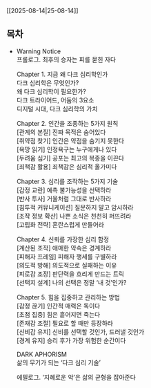 [[2025-08-14|25-08-14]]

## 목차

- Warning Notice  
    프롤로그. 최후의 승자는 피를 묻힌 자다  
      
    Chapter 1. 지금 왜 다크 심리학인가  
    다크 심리학은 무엇인가?  
    왜 다크 심리학이 필요한가?  
    다크 트라이어드, 어둠의 3요소  
    디지털 시대, 다크 심리학의 가치  
      
    Chapter 2. 인간을 조종하는 5가지 원칙  
    [관계의 본질] 진짜 목적은 숨어있다  
    [취약점 찾기] 인간은 약점을 숨기지 못한다  
    [욕망 읽기] 인정욕구는 누구에게나 있다  
    [두려움 심기] 공포는 최고의 복종을 이끈다  
    [죄책감 활용] 죄책감은 심리적 올가미다  
      
    Chapter 3. 심리를 조작하는 5가지 기술  
    [감정 교란] 예측 불가능성을 선택하라  
    [반사 투사] 거울처럼 그대로 반사하라  
    [침투적 커뮤니케이션] 질문하지 말고 암시하라  
    [조작 정보 확산] 나쁜 소식은 천천히 퍼뜨려라  
    [고립화 전략] 혼란스럽게 만들어라  
      
    Chapter 4. 신뢰를 가장한 심리 함정  
    [계산된 조작] 애매한 약속은 경계하라  
    [피해자 프레임] 피해자 행세를 구별하라  
    [의도적 방해] 의도적으로 실패하는 이유  
    [피로감 조장] 판단력을 흐리게 만드는 트릭  
    [선택지 설계] 나의 선택은 정말 ‘내 것’인가?  
      
    Chapter 5. 힘을 집중하고 관리하는 방법  
    [감정 끊기] 인간적 매력은 독이다  
    [초점 집중] 힘은 흩어지면 죽는다  
    [존재감 조절] 필요로 할 때만 등장하라  
    [신비감 유지] 신비를 선택할 것인가, 드러낼 것인가  
    [경계 유지] 승리 후가 가장 위험한 순간이다  
      
    DARK APHORISM  
    삶의 무기가 되는 ‘다크 심리 기술’  
      
    에필로그. ‘지혜로운 악’은 삶의 균형을 잡아준다